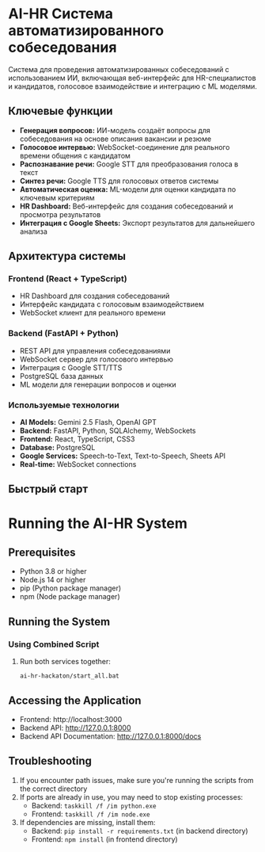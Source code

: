 # AI-HR Система автоматизированного собеседования

Система для проведения автоматизированных собеседований с использованием ИИ, включающая веб-интерфейс для HR-специалистов и кандидатов, голосовое взаимодействие и интеграцию с ML моделями.

## Ключевые функции

* **Генерация вопросов:** ИИ-модель создаёт вопросы для собеседования на основе описания вакансии и резюме
* **Голосовое интервью:** WebSocket-соединение для реального времени общения с кандидатом  
* **Распознавание речи:** Google STT для преобразования голоса в текст
* **Синтез речи:** Google TTS для голосовых ответов системы
* **Автоматическая оценка:** ML-модели для оценки кандидата по ключевым критериям
* **HR Dashboard:** Веб-интерфейс для создания собеседований и просмотра результатов
* **Интеграция с Google Sheets:** Экспорт результатов для дальнейшего анализа

## Архитектура системы

### Frontend (React + TypeScript)
- HR Dashboard для создания собеседований
- Интерфейс кандидата с голосовым взаимодействием
- WebSocket клиент для реального времени

### Backend (FastAPI + Python)  
- REST API для управления собеседованиями
- WebSocket сервер для голосового интервью
- Интеграция с Google STT/TTS
- PostgreSQL база данных
- ML модели для генерации вопросов и оценки

### Используемые технологии

* **AI Models:** Gemini 2.5 Flash, OpenAI GPT
* **Backend:** FastAPI, Python, SQLAlchemy, WebSockets
* **Frontend:** React, TypeScript, CSS3
* **Database:** PostgreSQL
* **Google Services:** Speech-to-Text, Text-to-Speech, Sheets API
* **Real-time:** WebSocket connections

## Быстрый старт

# Running the AI-HR System

## Prerequisites
- Python 3.8 or higher
- Node.js 14 or higher
- pip (Python package manager)
- npm (Node package manager)

## Running the System

### Using Combined Script
1. Run both services together:
   ```
   ai-hr-hackaton/start_all.bat
   ```

## Accessing the Application
- Frontend: http://localhost:3000
- Backend API: http://127.0.0.1:8000
- Backend API Documentation: http://127.0.0.1:8000/docs

## Troubleshooting
1. If you encounter path issues, make sure you're running the scripts from the correct directory
2. If ports are already in use, you may need to stop existing processes:
   - Backend: `taskkill /f /im python.exe`
   - Frontend: `taskkill /f /im node.exe`
3. If dependencies are missing, install them:
   - Backend: `pip install -r requirements.txt` (in backend directory)
   - Frontend: `npm install` (in frontend directory)
